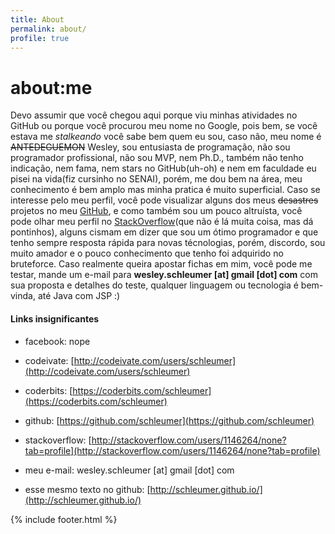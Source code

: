 ```yaml
---
title: About
permalink: about/
profile: true
---
```


# about:me

Devo assumir que você chegou aqui porque viu minhas atividades no GitHub ou porque você procurou meu nome no Google, pois bem, se você estava me _stalkeando_ você sabe bem quem eu sou, caso não, meu nome é ~~ANTEDEGUEMON~~ Wesley, sou entusiasta de programação, não sou programador profissional, não sou MVP, nem Ph.D., também não tenho indicação, nem fama, nem stars no GitHub(uh-oh) e nem em faculdade eu pisei na vida(fiz cursinho no SENAI), porém, me dou bem na área, meu conhecimento é bem amplo mas minha pratica é muito superficial. Caso se interesse pelo meu perfil, você pode visualizar alguns dos meus ~~desastres~~ projetos no meu [GitHub](https://github.com/schleumer/), e como também sou um pouco altruísta, você pode olhar meu perfil no [StackOverflow](http://stackoverflow.com/users/1146264/none?tab=profile)(que não é lá muita coisa, mas dá pontinhos), alguns cismam em dizer que sou um ótimo programador e que tenho sempre resposta rápida para novas técnologias, porém, discordo, sou muito amador e o pouco conhecimento que tenho foi adquirido no bruteforce. Caso realmente queira apostar fichas em mim, você pode me testar, mande um e-mail para __wesley.schleumer [at] gmail [dot] com__ com sua proposta e detalhes do teste, qualquer linguagem ou tecnologia é bem-vinda, até Java com JSP :)

#### Links insignificantes

*   facebook: nope

*   codeivate: [http://codeivate.com/users/schleumer](http://codeivate.com/users/schleumer)
*   coderbits: [https://coderbits.com/schleumer](https://coderbits.com/schleumer)
*   github: [https://github.com/schleumer](https://github.com/schleumer)
*   stackoverflow: [http://stackoverflow.com/users/1146264/none?tab=profile](http://stackoverflow.com/users/1146264/none?tab=profile)
*   meu e-mail: <span class="text-bold">wesley.schleumer [at] gmail [dot] com</span>
*   esse mesmo texto no github: [http://schleumer.github.io/](http://schleumer.github.io/)

{% include footer.html %}